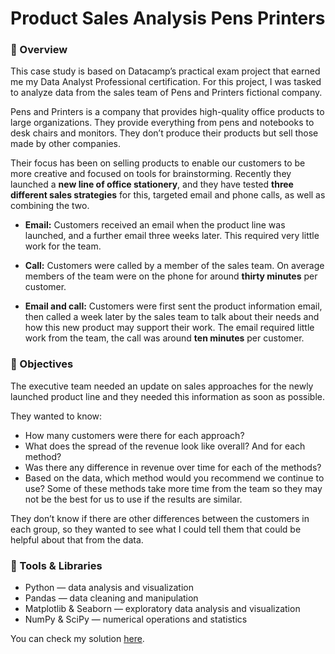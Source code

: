 # Product Sales Analysis Pens Printers

### 📍 Overview

This case study is based on Datacamp’s practical exam project that earned me my Data Analyst Professional certification. For this project, I was tasked to analyze data from the sales team of Pens and Printers fictional company.

Pens and Printers is a company that provides high-quality office products to large organizations. They provide everything from pens and notebooks to desk chairs and monitors. They don’t produce their products but sell those made by other companies.

Their focus has been on selling products to enable our customers to be more creative and focused on tools for brainstorming. Recently they launched a **new line of office stationery**, and they have tested **three different sales strategies** for this, targeted email and phone calls, as well as combining the two.

* **Email:** Customers received an email when the product line was launched, and a further email three weeks later. This required very little work for the team.

* **Call:** Customers were called by a member of the sales team. On average members of the team were on the phone for around **thirty minutes** per customer.

* **Email and call:** Customers were first sent the product information email, then called a week later by the sales team to talk about their needs and how this new product may support their work. The email required little work from the team, the call was around **ten minutes** per customer.

### 🎯 Objectives

The executive team needed an update on sales approaches for the newly launched product line and they needed this information as soon as possible.

They wanted to know:

* How many customers were there for each approach?
* What does the spread of the revenue look like overall? And for each method?
* Was there any difference in revenue over time for each of the methods?
* Based on the data, which method would you recommend we continue to use? Some of these methods take more time from the team so they may not be the best for us to use if the results are similar.

They don’t know if there are other differences between the customers in each group, so they wanted to see what I could tell them that could be helpful about that from the data.

### 🧰 Tools & Libraries
- Python — data analysis and visualization
- Pandas — data cleaning and manipulation
- Matplotlib & Seaborn — exploratory data analysis and visualization
- NumPy & SciPy — numerical operations and statistics


You can check my solution [here](/Notebook_product-sales-analysis.ipynb).